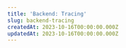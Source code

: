 ```yaml
---
title: 'Backend: Tracing'
slug: backend-tracing
createdAt: 2023-10-16T00:00:00.000Z
updatedAt: 2023-10-16T00:00:00.000Z
---
```


